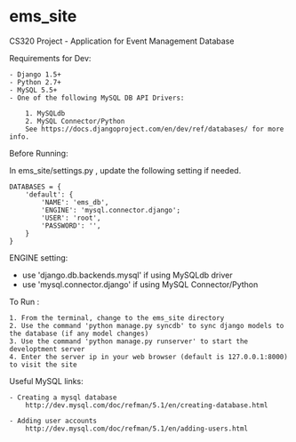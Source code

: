 ems_site
========

CS320 Project - Application for Event Management Database 

Requirements for Dev:

    - Django 1.5+
    - Python 2.7+
    - MySQL 5.5+
    - One of the following MySQL DB API Drivers:

        1. MySQLdb
        2. MySQL Connector/Python 
        See https://docs.djangoproject.com/en/dev/ref/databases/ for more info.

        
Before Running:

In ems_site/settings.py , update the following setting if needed.  

    DATABASES = {
        'default': {
            'NAME': 'ems_db',
            'ENGINE': 'mysql.connector.django';  
            'USER': 'root',
            'PASSWORD': '',
        }
    }

ENGINE setting: 
- use 'django.db.backends.mysql' if using MySQLdb driver
- use 'mysql.connector.django' if using MySQL Connector/Python


To Run :

    1. From the terminal, change to the ems_site directory
    2. Use the command 'python manage.py syncdb' to sync django models to the database (if any model changes)
    3. Use the command 'python manage.py runserver' to start the developtment server
    4. Enter the server ip in your web browser (default is 127.0.0.1:8000)  to visit the site


Useful MySQL links:

    - Creating a mysql database
        http://dev.mysql.com/doc/refman/5.1/en/creating-database.html

    - Adding user accounts
        http://dev.mysql.com/doc/refman/5.1/en/adding-users.html